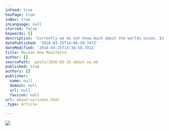 ```yaml
---
inFeed: true
hasPage: true
inNav: true
inLanguage: null
starred: false
keywords: []
description: 'Currently we do not know much about the worlds ocean. In fact we know more about Planet Mars than about 70% of our own Planet Earth. The few who have access to  . However information is distributed and therefore it is impossible to act on it in a sustainable manner. Imagine you would have access to all information about the worlds ocean - covering 70% of Planet Earth. Imagine you can use this information to better protect our people affected by climate change and the increase of extreme weather conditions. Imagine you can protect the environment by learning about geological, metrological and ecological mechanisms on land and underwater. Imagine you can efficiently plan, develop and utilise assets from the ocean space by providing needed energy and other resources to the people with a minimal environmental footprint. What would you do?  '
datePublished: '2016-03-25T14:06:59.747Z'
dateModified: '2016-03-25T13:34:58.781Z'
title: Mocean One Manifesto
author: []
sourcePath: _posts/2016-03-25-about-us.md
published: true
authors: []
publisher:
  name: null
  domain: null
  url: null
  favicon: null
url: about-us/index.html
_type: Article

---
```

![](https://the-grid-user-content.s3-us-west-2.amazonaws.com/7b9bbb6a-ef1c-4bf9-a690-4b8e04b06387.jpg)